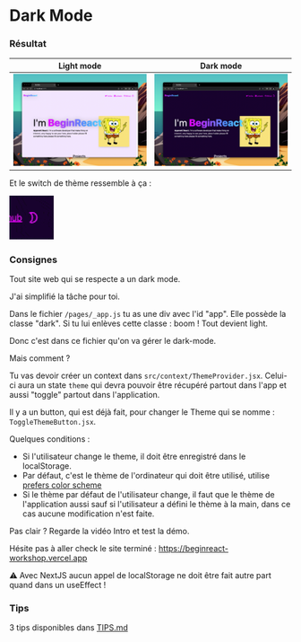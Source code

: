# Dark Mode

### Résultat

|               Light mode               |              Dark mode               |
| :------------------------------------: | :----------------------------------: |
| ![light mode](./images/light-mode.png) | ![dark mode](./images/dark-mode.png) |

Et le switch de thème ressemble à ça :

![dark mode switch](./images/dark-mode-switch.gif)

### Consignes

Tout site web qui se respecte a un dark mode.

J'ai simplifié la tâche pour toi.

Dans le fichier `/pages/_app.js` tu as une div avec l'id "app". Elle possède
la classe "dark". Si tu lui enlèves cette classe : boom ! Tout devient light.

Donc c'est dans ce fichier qu'on va gérer le dark-mode.

Mais comment ?

Tu vas devoir créer un context dans `src/context/ThemeProvider.jsx`. Celui-ci
aura un state `theme` qui devra pouvoir être récupéré partout dans l'app et aussi
"toggle" partout dans l'application.

Il y a un button, qui est déjà fait, pour changer le Theme qui se nomme :
`ToggleThemeButton.jsx`.

Quelques conditions :

- Si l'utilisateur change le theme, il doit être enregistré dans le localStorage.
- Par défaut, c'est le thème de l'ordinateur qui doit être utilisé, utilise [prefers color scheme](https://developer.mozilla.org/fr/docs/Web/CSS/@media/prefers-color-scheme)
- Si le thème par défaut de l'utilisateur change, il faut que le thème de l'application aussi
  sauf si l'utilisateur a défini le thème à la main, dans ce cas aucune modification n'est faite.

Pas clair ? Regarde la vidéo Intro et test la démo.

Hésite pas à aller check le site terminé : https://beginreact-workshop.vercel.app

⚠️ Avec NextJS aucun appel de localStorage ne doit être fait autre part quand
dans un useEffect !

### Tips

3 tips disponibles dans [TIPS.md](./TIPS.md)

